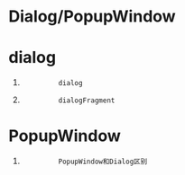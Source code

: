 # Dialog/PopupWindow

#			dialog

1.				dialog
1.				dialogFragment

#			PopupWindow

1.				PopupWindow和Dialog区别

